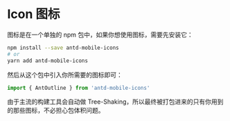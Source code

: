 # Icon 图标

图标是在一个单独的 npm 包中，如果你想使用图标，需要先安装它：

```bash
npm install --save antd-mobile-icons
# or
yarn add antd-mobile-icons
```

然后从这个包中引入你所需要的图标即可：

```js
import { AntOutline } from 'antd-mobile-icons'
```

由于主流的构建工具会自动做 Tree-Shaking，所以最终被打包进来的只有你用到的那些图标，不必担心包体积问题。

<code src="./demo-single.tsx"></code>

<code src="./demo-all.tsx"></code>
